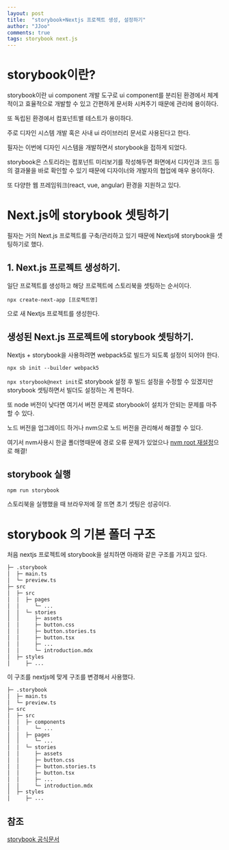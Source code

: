 ```yaml
---
layout: post
title:  "storybook+Nextjs 프로젝트 생성, 설정하기"
author: "JJoo"
comments: true
tags: storybook next.js
---
```


# storybook이란? 

storybook이란 ui component 개발 도구로 
ui component를 분리된 환경에서 체계적이고 효율적으로 개발할 수 있고 
간편하게 문서화 시켜주기 때문에 관리에 용이하다.

또 독립된 환경에서 컴포넌트별 테스트가 용이하다. 

주로 디자인 시스템 개발 혹은 사내 ui 라이브러리 문서로 사용된다고 한다. 

필자는 이번에 디자인 시스템을 개발하면서 storybook을 접하게 되었다. 

storybook은 스토리라는 컴포넌트 미리보기를 작성해두면 화면에서 디자인과 코드 등의 결과물을 바로 확인할 수 있기 때문에 디자이너와 개발자의 협업에 매우 용이하다.

또 다양한 웹 프레임워크(react, vue, angular) 환경을 지원하고 있다. 


# Next.js에 storybook 셋팅하기 

필자는 거의 Next.js 프로젝트를 구축/관리하고 있기 때문에 Nextjs에 storybook을 셋팅하기로 했다. 


## 1. Next.js 프로젝트 생성하기. 

일단 프로젝트를 생성하고 해당 프로젝트에 스토리북을 셋팅하는 순서이다. 

```
npx create-next-app [프로젝트명]
```

으로 새 Nextjs 프로젝트를 생성한다. 


## 생성된 Next.js 프로젝트에 storybook 셋팅하기. 

Nextjs + storybook을 사용하려면 webpack5로 빌드가 되도록 설정이 되어야 한다. 

```
npx sb init --builder webpack5
```

``` npx storybook@next init ```로 storybook 설정 후 빌드 설정을 수정할 수 있겠지만 
storybook 셋팅하면서 빌더도 설정하는 게 편하다. 

또 node 버전이 낮다면 여기서 버전 문제로 storybook이 설치가 안되는 문제를 마주할 수 있다. 

노드 버전을 업그레이드 하거나 nvm으로 노드 버전을 관리해서 해결할 수 있다. 

여기서 nvm사용시 한글 폴더명때문에 경로 오류 문제가 있었으나 [nvm root 재설정](https://jjoostudy.github.io/2023-04-04/nvm-%EA%B2%BD%EB%A1%9C-%EC%98%A4%EB%A5%98-C-Users-%D6%BF-AppData-Roaming-nvm-could-not-be-found-or-does-not-exist-%ED%95%B4%EA%B2%B0)으로 해결!

## storybook 실행

```
npm run storybook
```

스토리북을 실행했을 때 브라우저에 잘 뜨면 초기 셋팅은 성공이다. 


# storybook 의 기본 폴더 구조 

처음 nextjs 프로젝트에 storybook을 설치하면 아래와 같은 구조를 가지고 있다. 

```bash
├─ .storybook
│  ├─ main.ts
│  └─ preview.ts
├─ src 
│  ├─ src
│  │  ├─ pages
│  │     └─ ...
│  │  └─ stories
│  │     ├─ assets
│  │     ├─ button.css
│  │     ├─ button.stories.ts
│  │     ├─ button.tsx
│  │     ├─ ...
│  │     └─ introduction.mdx
│  ├─ styles
│     ├─ ...

```

이 구조를 nextjs에 맞게 구조를 변경해서 사용했다. 


```bash
├─ .storybook
│  ├─ main.ts
│  └─ preview.ts
├─ src 
│  ├─ src
│  │  ├─ components
│  │     └─ ...
│  │  ├─ pages
│  │     └─ ...
│  │  └─ stories
│  │     ├─ assets
│  │     ├─ button.css
│  │     ├─ button.stories.ts
│  │     ├─ button.tsx
│  │     ├─ ...
│  │     └─ introduction.mdx
│  ├─ styles
│     ├─ ...

```


## 참조 
[storybook 공식문서](https://storybook.js.org/blog/get-started-with-storybook-and-next-js/)



